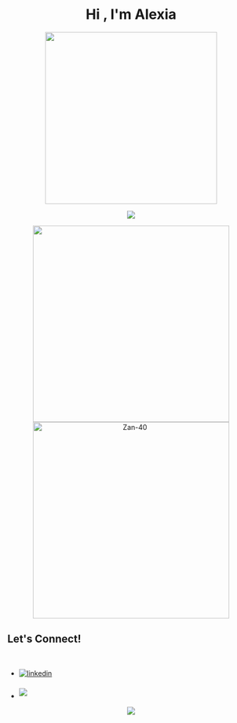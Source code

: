 <div align="center">
<h1 color="brown">Hi , I'm Alexia </h1>
  <img width=350 src="https://media.giphy.com/media/ZVik7pBtu9dNS/giphy.gif">
</div>

<p align="center">
  <a href="https://github.com/DenverCoder1/readme-typing-svg"><img src="https://readme-typing-svg.herokuapp.com?font=Time+New+Roman&color=cc66ff&size=25&center=true&vCenter=true&width=600&height=100&lines=++;Web+Development+Student;Multiplatform+Developer;Active+Learner/Researcher,;Love+to+learn+new+stuff..<3"></a>
</p>

<div align="center">

<a href="https://github.com/Zan-40/">
  <img src="https://github-readme-stats.vercel.app/api?username=ArinoMichi&include_all_commits=true&count_private=true&show_icons=true&line_height=35&title_color=f4f4f4&icon_color=75485E&text_color=ffffff&bg_color=0,24292e,222034" width="400"/>
  <img src="https://github-readme-stats.vercel.app/api/top-langs?username=ArinoMichi&show_icons=true&locale=en&layout=compact&line_height=20&title_color=ffffff&icon_color=2234AE&text_color=ffffff&bg_color=0,24292e,222034" width="400"  alt="Zan-40"/>

</a>
</div>

## <b> Let's Connect!</b>
<br>
<ul>
  <li>
    <a href="https://www.linkedin.com/in/alexia-molina-315b41272/" target="_blank">
      <img src="https://img.shields.io/badge/linkedin:  Alexia Molina-%2300acee.svg?color=405DE6&style=for-the-badge&logo=linkedin&logoColor=white" alt=linkedin          style="margin-bottom: 5px;"/>
    </a>
  </li>
  <br>
  <li>
    <a href="mailto:alexiamolinamanzanedo@gmail.com" target="_blank">
      <img src="https://img.shields.io/badge/gmail: Alexia Molina-%23EA4335.svg?style=for-the-badge&logo=gmail&logoColor=white" t=mail style="margin-bottom:             5px;" />
    </a>
  </li>
</ul>
<!--profile visit count-->
<div align="center">
  
[![](https://visitcount.itsvg.in/api?id=ArinoMichi&label=Profile%20Views&color=10&pretty=false)](https://visitcount.itsvg.in)
  
</div>

<!--
**ArinoMichi/ArinoMichi** is a ✨ _special_ ✨ repository because its `README.md` (this file) appears on your GitHub profile.
-->
